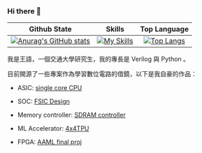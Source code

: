 ### Hi there 👋

|Github State|Skills|Top Language|
|:-:|:-:|:-:|
|[![Anurag's GitHub stats](https://github-readme-stats-eight-beta-67.vercel.app/api?username=Shiritai&show_icons=true&theme=dark&card_width=320\&include_all_commits=true\&show=reviews,prs_merged\&rank_icon=github)](https://github.com/anuraghazra/github-readme-stats)|[![My Skills](https://skillicons.dev/icons?i=c,cpp,ts,java,python,v,scala,rust,react,svelte,graphql,prisma,firebase,tailwindcss,vscode,docker&perline=4)](https://skillicons.dev)|[![Top Langs](https://github-readme-stats-eight-beta-67.vercel.app/api/top-langs/?username=kevin861222&theme=transparent&layout=compact&langs_count=12&card_width=320&hide=jupyter%20notebook)](https://github.com/anuraghazra/github-readme-stats)|


我是王語，一個交通大學研究生，我的專長是 Verilog 與 Python 。

目前開源了一些專案作為學習數位電路的借鏡，以下是我自豪的作品：

* ASIC: 
[single core CPU](https://github.com/kevin861222/NYCU-ICLAB-2024-Spring/tree/main/Mycode/Final_Project)

* SOC:
[FSIC Design](https://github.com/kevin861222/112_SOC_final_project)

* Memory controller:
[SDRAM controller](https://github.com/kevin861222/SOC-Lab-D-SDRAM)

* ML Accelerator:
[4x4TPU](https://github.com/kevin861222/general-purpose-4x4-TPU)

* FPGA: 
[AAML final proj](https://github.com/kevin861222/AAML-final-project)

<!--
**kevin861222/kevin861222** is a ✨ _special_ ✨ repository because its `README.md` (this file) appears on your GitHub profile.


- 🔭 I’m currently working on ...
- 🌱 I’m currently learning 
- 👯 I’m looking to collaborate on ...
- 🤔 I’m looking for help with ...
- 💬 Ask me about ...
- 📫 How to reach me: ...
- 😄 Pronouns: ...
- ⚡ Fun fact: ...
-->
